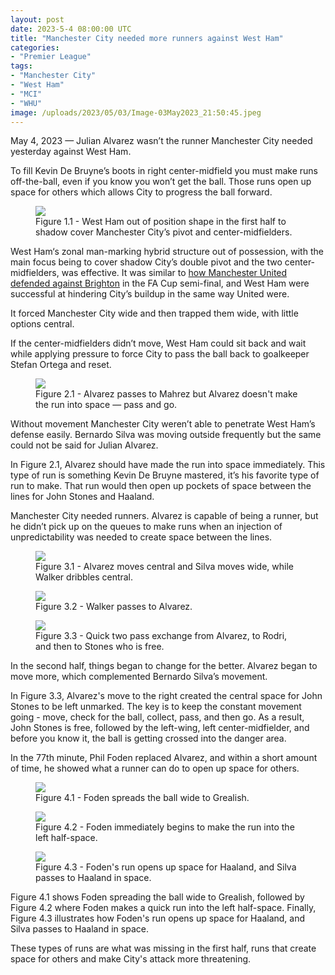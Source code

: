 ```yaml
---
layout: post
date: 2023-5-4 08:00:00 UTC
title: "Manchester City needed more runners against West Ham"
categories: 
- "Premier League"
tags: 
- "Manchester City"
- "West Ham"
- "MCI"
- "WHU"
image: /uploads/2023/05/03/Image-03May2023_21:50:45.jpeg
---
```


May 4, 2023 — Julian Alvarez wasn’t the runner Manchester City needed yesterday against West Ham. 

To fill Kevin De Bruyne’s boots in right center-midfield you must make runs off-the-ball, even if you know you won’t get the ball. Those runs open up space for others which allows City to progress the ball forward. 

<figure>
    <img src="https://tacticsjournal.com/uploads/2023/05/03/Image-03May2023_21:40:31.jpeg">
    <figcaption>Figure 1.1 - West Ham out of position shape in the first half to shadow cover Manchester City’s pivot and center-midfielders.</figcaption>
</figure> 

West Ham‘s zonal man-marking hybrid structure out of possession, with the main focus being to cover shadow City’s double pivot and the two center-midfielders, was effective. It was similar to [how Manchester United defended against Brighton](https://tacticsjournal.com/How-Manchester-United-man-to-man-marking-weakened-Brighton-buildup/) in the FA Cup semi-final, and West Ham were successful at hindering City’s buildup in the same way United were. 

It forced Manchester City wide and then trapped them wide, with little options central. 

If the center-midfielders didn’t move, West Ham could sit back and wait while applying pressure to force City to pass the ball back to goalkeeper Stefan Ortega and reset. 

<figure>
    <img src="https://tacticsjournal.com/uploads/2023/05/03/Image-03May2023_21:50:45.jpeg">
    <figcaption>Figure 2.1 - Alvarez passes to Mahrez but Alvarez doesn't make the run into space — pass and go.</figcaption>
</figure> 

Without movement Manchester City weren’t able to penetrate West Ham’s defense easily. Bernardo Silva was moving outside frequently but the same could not be said for Julian Alvarez.

In Figure 2.1, Alvarez should have made the run into space immediately. This type of run is something Kevin De Bruyne mastered, it’s his favorite type of run to make. That run would then open up pockets of space between the lines for John Stones and Haaland. 

Manchester City needed runners. Alvarez is capable of being a runner, but he didn’t pick up on the queues to make runs when an injection of unpredictability was needed to create space between the lines. 

<figure>
    <img src="https://tacticsjournal.com/uploads/2023/05/03/Image-03May2023_21:55:02.jpeg">
    <figcaption>Figure 3.1 - Alvarez moves central and Silva moves wide, while Walker dribbles central.</figcaption>
</figure> 


<figure>
    <img src="https://tacticsjournal.com/uploads/2023/05/03/Image-03May2023_21:57:16.jpeg">
    <figcaption>Figure 3.2 - Walker passes to Alvarez.</figcaption>
</figure> 

<figure>
    <img src="https://tacticsjournal.com/uploads/2023/05/03/Image-03May2023_21:57:43.jpeg">
    <figcaption>Figure 3.3 - Quick two pass exchange from Alvarez, to Rodri, and then to Stones who is free.</figcaption>
</figure> 

In the second half, things began to change for the better. Alvarez began to move more, which complemented Bernardo Silva’s movement. 

In Figure 3.3, Alvarez's move to the right created the central space for John Stones to be left unmarked. The key is to keep the constant movement going - move, check for the ball, collect, pass, and then go. As a result, John Stones is free, followed by the left-wing, left center-midfielder, and before you know it, the ball is getting crossed into the danger area.

In the 77th minute, Phil Foden replaced Alvarez, and within a short amount of time, he showed what a runner can do to open up space for others.

<figure>
    <img src="https://tacticsjournal.com/uploads/2023/05/03/Image-03May2023_22:07:59.jpeg">
    <figcaption>Figure 4.1 - Foden spreads the ball wide to Grealish.</figcaption>
</figure> 

<figure>
    <img src="https://tacticsjournal.com/uploads/2023/05/03/Image-03May2023_22:08:28.jpeg">
    <figcaption>Figure 4.2 - Foden immediately begins to make the run into the left half-space.</figcaption>
</figure> 


<figure>
    <img src="https://tacticsjournal.com/uploads/2023/05/03/Image-03May2023_22:08:56.jpeg">
    <figcaption>Figure 4.3 - Foden's run opens up space for Haaland, and Silva passes to Haaland in space.</figcaption>
</figure> 


Figure 4.1 shows Foden spreading the ball wide to Grealish, followed by Figure 4.2 where Foden makes a quick run into the left half-space. Finally, Figure 4.3 illustrates how Foden's run opens up space for Haaland, and Silva passes to Haaland in space. 

These types of runs are what was missing in the first half, runs that create space for others and make City's attack more threatening.
